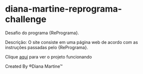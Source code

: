 # diana-martine-reprograma-challenge

Desafio do programa {RePrograma}.

 Descrição: O site consiste em uma página web de acordo com as instruções passadas pelo {RePrograma}.

Clique [aqui](https://dianamartine.github.io/diana-martine-reprograma-challenge/.) para ver o projeto funcionando
 
Created By &reg;Diana Martine&trade;
